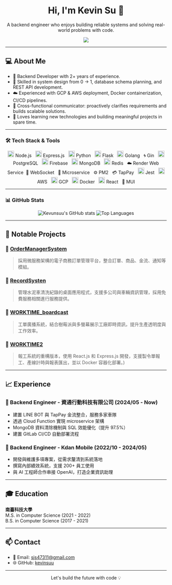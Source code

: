 <h1 align="center">Hi, I'm Kevin Su 👋</h1>

<p align="center">
  A backend engineer who enjoys building reliable systems and solving real-world problems with code.
</p>

<p align="center">
  <source
    srcset="https://github-readme-stats.vercel.app/api?username=anuraghazra&show_icons=true&theme=dark"
    media="(prefers-color-scheme: dark)"
  />
  <a href="mailto:sjs47311@gmail.com"><img src="https://img.shields.io/badge/email-sjs47311@gmail.com-blue?style=flat-square&logo=gmail"></a>
</p>

---

## 💻 About Me

- 🔧 Backend Developer with 2+ years of experience.
- 🧩 Skilled in system design from 0 → 1, database schema planning, and REST API development.
- ☁️ Experienced with GCP & AWS deployment, Docker containerization, CI/CD pipelines.
- 🤝 Cross-functional communicator: proactively clarifies requirements and builds scalable solutions.
- 🧠 Loves learning new technologies and building meaningful projects in spare time.

---

### 🛠 Tech Stack & Tools

<p align="center">
  <img src="https://skillicons.dev/icons?i=nodejs" height="20"/> Node.js &nbsp;
  <img src="https://skillicons.dev/icons?i=express" height="20"/> Express.js &nbsp;
  <img src="https://skillicons.dev/icons?i=python" height="20"/> Python &nbsp;
  <img src="https://skillicons.dev/icons?i=flask" height="20"/> Flask &nbsp;
  <img src="https://skillicons.dev/icons?i=go" height="20"/> Golang &nbsp;
  🌀 Gin &nbsp;
  <img src="https://skillicons.dev/icons?i=postgres" height="20"/> PostgreSQL &nbsp;
  <img src="https://skillicons.dev/icons?i=firebase" height="20"/> Firebase &nbsp;
  <img src="https://skillicons.dev/icons?i=mongodb" height="20"/> MongoDB &nbsp;
  <img src="https://skillicons.dev/icons?i=redis" height="20"/> Redis &nbsp;
  ☁️ Render Web Service&nbsp;
  🔌 WebSocket &nbsp;
  🧩 Microservice &nbsp;
  ⚙️ PM2 &nbsp;
  💳 TapPay &nbsp;
  <img src="https://skillicons.dev/icons?i=jest" height="20"/> Jest &nbsp;
  <img src="https://skillicons.dev/icons?i=aws" height="20"/> AWS &nbsp;
  <img src="https://skillicons.dev/icons?i=gcp" height="20"/> GCP &nbsp;
  <img src="https://skillicons.dev/icons?i=docker" height="20"/> Docker &nbsp;
  <img src="https://skillicons.dev/icons?i=react" height="20"/> React &nbsp;
  🎨 MUI
</p>

---

### 📊 GitHub Stats

<p align="center">
  <img src="https://github-readme-stats.vercel.app/api?username=kevinsuu&show_icons=true&theme=radical" alt="Kevunsuu's GitHub stats"/>
  <img src="https://github-readme-stats.vercel.app/api/top-langs/?username=kevinsuu&layout=compact&theme=tokyonight" alt="Top Languages"/>
</p>

---
## 🚀 Notable Projects

### 🔸 [OrderManagerSystem](https://github.com/kevinsuu/OrderManagerSystem)
> 採用微服務架構的電子商務訂單管理平台，整合訂單、商品、金流、通知等模組。

### 🔸 [RecordSysten](https://github.com/kevinsuu/RecordSysten)
> 管理水泥車清洗紀錄的桌面應用程式，支援多公司與車輛資訊管理，採用免費服務相關進行服務提供。

### 🔸 [WORKTIME_boardcast](https://github.com/kevinsuu/WORKTIME_boardcast)
> 工單廣播系統，結合樹莓派與多螢幕展示工廠即時資訊，提升生產透明度與工作效率。

### 🔸 [WORKTIME2](https://github.com/kevinsuu/WORKTIME2)
> 報工系統的重構版本，使用 React.js 和 Express.js 開發，支援製令單報工、產線計時與報表匯出，並以 Docker 容器化部署。)

---

## 📈 Experience

### 🔹 Backend Engineer - 資通行動科技有限公司 (2024/05 - Now)
- 建置 LINE BOT 與 TapPay 金流整合，服務多家車隊
- 透過 Cloud Function 實現 microservice 架構
- MongoDB 資料清除機制與 SQL 效能優化（提升 97.5%）
- 建置 GitLab CI/CD 自動部署流程

### 🔹 Backend Engineer - Kdan Mobile (2022/10 - 2024/05)
- 開發與維護多項專案，從需求釐清到系統落地
- 撰寫內部績效系統，支援 200+ 員工使用
- 與 AI 工程師合作串接 OpenAI，打造企業資訊助理

---

## 🎓 Education

**南臺科技大學**  
M.S. in Computer Science (2021 - 2022)  
B.S. in Computer Science (2017 - 2021)

---

## 📫 Contact

- 📧 Email: sjs47311@gmail.com
- 🌐 GitHub: [kevinsuu](https://github.com/kevinsuu)

---

<p align="center">
  Let's build the future with code 💡
</p>
